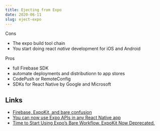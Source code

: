```yaml
---
title: Ejecting from Expo
date: 2020-06-11
slug: eject-expo
---
```


Cons

- The expo build tool chain
- You start doing react _native_ development for iOS and Android

Pros

- full Firebase SDK
- automate deployments and distributionn to app stores
- CodePush or RemoteConfig
- SDKs for React Native by Google and Microsoft

## Links

- [Firebase, ExpoKit, and bare confusion](https://forums.expo.io/t/firebase-expokit-and-bare-confusion/22276)
- [You can now use Expo APIs in any React Native app](https://blog.expo.io/you-can-now-use-expo-apis-in-any-react-native-app-7c3a93041331)
- [Time to Start Using Expo’s Bare Workflow. ExpoKit Now Deprecated.](https://blog.expo.io/time-to-start-using-expos-bare-workflow-expokit-now-deprecated-d6052890c18b)
